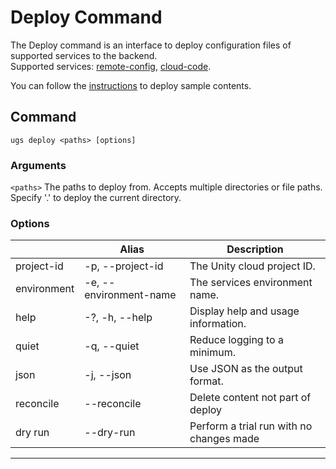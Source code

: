 # Deploy Command

The Deploy command is an interface to deploy configuration files of supported services to the backend.<br/>
Supported services: [remote-config], [cloud-code].

You can follow the [instructions] to deploy sample contents.

## Command

```
ugs deploy <paths> [options]
```

### Arguments

`<paths>` The paths to deploy from. Accepts multiple directories or file paths. Specify '.' to deploy the current
directory.

### Options

|             | Alias                  | Description                             		 |
| ----------- | ---------------------- | --------------------------------------------------------|
| project-id  | -p, --project-id       | The Unity cloud project ID.             		 |
| environment | -e, --environment-name | The services environment name.          		 |
| help        | -?, -h, --help         | Display help and usage information.     		 |
| quiet       | -q, --quiet            | Reduce logging to a minimum.                            |
| json        | -j, --json             | Use JSON as the output format.                          |
| reconcile   | --reconcile            | Delete content not part of deploy                       |
| dry run     | --dry-run              | Perform a trial run with no changes made  |



---
[remote-config]: module-remote-config.md
[cloud-code]: module-cloud-code.md
[instructions]: /Samples/Deploy/instructions.md
